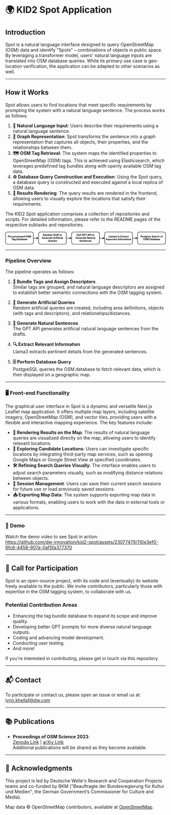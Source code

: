 # 🌍 KID2 Spot Application

## Introduction

Spot is a natural language interface designed to query OpenStreetMap (OSM) data and identify "Spots" – combinations of objects in public space. By leveraging a transformer model, users' natural language inputs are translated into OSM database queries. While its primary use case is geo-location verification, the application can be adapted to other scenarios as well.

---

## How it Works

Spot allows users to find locations that meet specific requirements by prompting the system with a natural language sentence. The process works as follows:

1. **💬 Natural Language Input**: Users describe their requirements using a natural language sentence. 
2. **🔗 Graph Representation**: Spot transforms the sentence into a graph representation that captures all objects, their properties, and the relationships between them.
3. **🗺️ OSM Tag Retrieval**: The system maps the identified properties to OpenStreetMap (OSM) tags. This is achieved using Elasticsearch, which leverages predefined tag bundles along with openly available OSM tag data.
4. **⚙️ Database Query Construction and Execution**: Using the Spot query, a database query is constructed and executed against a local replica of OSM data.
5. **📍 Results Rendering**: The query results are rendered in the frontend, allowing users to visually explore the locations that satisfy their requirements.

The KID2 Spot application comprises a collection of repositories and scripts. For detailed information, please refer to the README pages of the respective subtasks and repositories.

![Spot Pipeline](https://github.com/dw-innovation/kid2-spot/blob/main/media/Spot-Pipeline.png?raw=true)

---

### Pipeline Overview

The pipeline operates as follows:

1. **🧩 Bundle Tags and Assign Descriptors**  
   Similar tags are grouped, and natural language descriptors are assigned to establish better semantic connections with the OSM tagging system.

2. **🔀 Generate Artificial Queries**  
   Random artificial queries are created, including area definitions, objects (with tags and descriptors), and relationships/distances.

3. **📝 Generate Natural Sentences**  
   The GPT API generates artificial natural language sentences from the drafts.

4. **🔍 Extract Relevant Information**  
   Llama3 extracts pertinent details from the generated sentences.

5. **🗄️ Perform Database Query**  
   PostgreSQL queries the OSM database to fetch relevant data, which is then displayed on a geographic map.

---

### 🖥️ Front-end Functionality

The graphical user interface in Spot is a dynamic and versatile Next.js Leaflet map application. It offers multiple map layers, including satellite imagery, OpenStreetMap (OSM), and vector tiles, providing users with a flexible and interactive mapping experience. The key features include:

- **📌 Rendering Results on the Map**: The results of natural language queries are visualized directly on the map, allowing users to identify relevant locations.
- **🔗 Exploring Candidate Locations**: Users can investigate specific locations by integrating third-party map services, such as opening Google Maps or Google Street View at specified coordinates.
- **🛠️ Refining Search Queries Visually**: The interface enables users to adjust search parameters visually, such as modifying distance relations between objects.
- **💾 Session Management**: Users can save their current search sessions for future use or load previously saved sessions.
- **📤 Exporting Map Data**: The system supports exporting map data in various formats, enabling users to work with the data in external tools or applications.

---

### 🎥 Demo

Watch the demo video to see Spot in action:  
https://github.com/dw-innovation/kid2-spot/assets/23077479/110e3ef0-6fc6-4458-907a-0af5fa377370

---

## 🚀 Call for Participation

Spot is an open-source project, with its code and (eventually) its website freely available to the public. We invite contributors, particularly those with expertise in the OSM tagging system, to collaborate with us.

### Potential Contribution Areas

- Enhancing the tag bundle database to expand its scope and improve quality.
- Developing better GPT prompts for more diverse natural language outputs.
- Coding and advancing model development.
- Conducting user testing.
- And more!

If you're interested in contributing, please get in touch via this repository.

---

## 📬 Contact

To participate or contact us, please open an issue or email us at:  
[lynn.khellaf@dw.com](mailto:lynn.khellaf@dw.com)

---

## 📚 Publications

- **Proceedings of OSM Science 2023**:  
  [Zenodo Link](https://zenodo.org/records/10443346) | [arXiv Link](https://arxiv.org/abs/2311.08093)  
  Additional publications will be shared as they become available.

---

## 🙏 Acknowledgments

This project is led by Deutsche Welle's Research and Cooperation Projects teams and co-funded by BKM ("Beauftragte der Bundesregierung für Kultur und Medien", the German Government’s Commissioner for Culture and Media).

Map data © OpenStreetMap contributors, available at [OpenStreetMap](https://www.openstreetmap.org).

